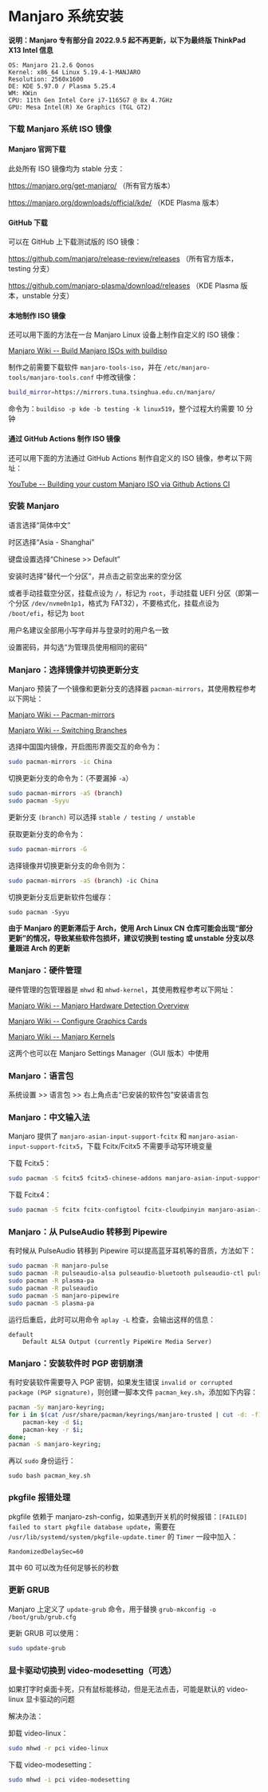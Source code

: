 # Manjaro 系统安装

**说明：Manjaro 专有部分自 2022.9.5 起不再更新，以下为最终版 ThinkPad X13 Intel 信息**

```
OS: Manjaro 21.2.6 Qonos
Kernel: x86_64 Linux 5.19.4-1-MANJARO
Resolution: 2560x1600
DE: KDE 5.97.0 / Plasma 5.25.4
WM: KWin
CPU: 11th Gen Intel Core i7-1165G7 @ 8x 4.7GHz
GPU: Mesa Intel(R) Xe Graphics (TGL GT2)
```

### **下载 Manjaro 系统 ISO 镜像**

#### **Manjaro 官网下载**

此处所有 ISO 镜像均为 stable 分支：

https://manjaro.org/get-manjaro/ （所有官方版本）

https://manjaro.org/downloads/official/kde/ （KDE Plasma 版本）

#### **GitHub 下载**

可以在 GitHub 上下载测试版的 ISO 镜像：

https://github.com/manjaro/release-review/releases （所有官方版本，testing 分支）

https://github.com/manjaro-plasma/download/releases （KDE Plasma 版本，unstable 分支）

#### **本地制作 ISO 镜像**

还可以用下面的方法在一台 Manjaro Linux 设备上制作自定义的 ISO 镜像：

[Manjaro Wiki -- Build Manjaro ISOs with buildiso](https://wiki.manjaro.org/index.php/Build_Manjaro_ISOs_with_buildiso)

制作之前需要下载软件 `manjaro-tools-iso`，并在 `/etc/manjaro-tools/manjaro-tools.conf` 中修改镜像：

```bash
build_mirror=https://mirrors.tuna.tsinghua.edu.cn/manjaro/
```

命令为：`buildiso -p kde -b testing -k linux519`，整个过程大约需要 10 分钟

#### **通过 GitHub Actions 制作 ISO 镜像**

还可以用下面的方法通过 GitHub Actions 制作自定义的 ISO 镜像，参考以下网址：

[YouTube -- Building your custom Manjaro ISO via Github Actions CI](https://www.youtube.com/watch?v=S2t5Iat37CI)

### **安装 Manjaro**

语言选择“简体中文”

时区选择“Asia - Shanghai”

键盘设置选择“Chinese >> Default”

安装时选择“替代一个分区”，并点击之前空出来的空分区

或者手动挂载空分区，挂载点设为 `/`，标记为 `root`，手动挂载 UEFI 分区（即第一个分区 `/dev/nvme0n1p1`，格式为 FAT32），不要格式化，挂载点设为 `/boot/efi`，标记为 `boot`

用户名建议全部用小写字母并与登录时的用户名一致

设置密码，并勾选“为管理员使用相同的密码”

### **Manjaro：选择镜像并切换更新分支**

Manjaro 预装了一个镜像和更新分支的选择器 `pacman-mirrors`，其使用教程参考以下网址：

[Manjaro Wiki -- Pacman-mirrors](https://wiki.manjaro.org/index.php/Pacman-mirrors)

[Manjaro Wiki -- Switching Branches](https://wiki.manjaro.org/index.php/Switching_Branches)

选择中国国内镜像，开启图形界面交互的命令为：

```bash
sudo pacman-mirrors -ic China
```

切换更新分支的命令为：（不要漏掉 `-a`）

```bash
sudo pacman-mirrors -aS (branch)
sudo pacman -Syyu
```

更新分支 `(branch)` 可以选择 `stable / testing / unstable`

获取更新分支的命令为：

```bash
sudo pacman-mirrors -G
```

选择镜像并切换更新分支的命令则为：

```bash
sudo pacman-mirrors -aS (branch) -ic China
```

切换更新分支后更新软件包缓存：

```
sudo pacman -Syyu
```

**由于 Manjaro 的更新滞后于 Arch，使用 Arch Linux CN 仓库可能会出现“部分更新”的情况，导致某些软件包损坏，建议切换到 testing 或 unstable 分支以尽量跟进 Arch 的更新**

### **Manjaro：硬件管理**

硬件管理的包管理器是 `mhwd` 和 `mhwd-kernel`，其使用教程参考以下网址：

[Manjaro Wiki -- Manjaro Hardware Detection Overview](https://wiki.manjaro.org/index.php/Manjaro_Hardware_Detection_Overview)

[Manjaro Wiki -- Configure Graphics Cards](https://wiki.manjaro.org/index.php/Configure_Graphics_Cards)

[Manjaro Wiki -- Manjaro Kernels](https://wiki.manjaro.org/index.php/Manjaro_Kernels)

这两个也可以在 Manjaro Settings Manager（GUI 版本）中使用

### **Manjaro：语言包**

系统设置 >> 语言包 >> 右上角点击“已安装的软件包”安装语言包

### **Manjaro：中文输入法**

Manjaro 提供了 `manjaro-asian-input-support-fcitx` 和 `manjaro-asian-input-support-fcitx5`，下载 Fcitx/Fcitx5 不需要手动写环境变量

下载 Fcitx5：

```bash
sudo pacman -S fcitx5 fcitx5-chinese-addons manjaro-asian-input-support-fcitx5
```

下载 Fcitx4：

```bash
sudo pacman -S fcitx fcitx-configtool fcitx-cloudpinyin manjaro-asian-input-support-fcitx
```

### **Manjaro：从 PulseAudio 转移到 Pipewire**

有时候从 PulseAudio 转移到 Pipewire 可以提高蓝牙耳机等的音质，方法如下：

```bash
sudo pacman -R manjaro-pulse
sudo pacman -R pulseaudio-alsa pulseaudio-bluetooth pulseaudio-ctl pulseaudio-zeroconf
sudo pacman -R plasma-pa
sudo pacman -R pulseaudio
sudo pacman -S manjaro-pipewire
sudo pacman -S plasma-pa
```

运行后重启，此时可以用命令 `aplay -L` 检查，会输出这样的信息：

```
default
    Default ALSA Output (currently PipeWire Media Server)
```

### **Manjaro：安装软件时 PGP 密钥崩溃**

有时安装软件需要导入 PGP 密钥，如果发生错误 `invalid or corrupted package (PGP signature)`，则创建一脚本文件 `pacman_key.sh`，添加如下内容：

```bash
pacman -Sy manjaro-keyring;
for i in $(cat /usr/share/pacman/keyrings/manjaro-trusted | cut -d: -f1); do
    pacman-key -d $i;
    pacman-key -r $i;
done;
pacman -S manjaro-keyring;
```

再以 `sudo` 身份运行：

```
sudo bash pacman_key.sh
```

### **pkgfile 报错处理**

pkgfile 依赖于 manjaro-zsh-config，如果遇到开关机的时候报错：`[FAILED] failed to start pkgfile database update`，需要在 `/usr/lib/systemd/system/pkgfile-update.timer` 的 `Timer` 一段中加入：

```
RandomizedDelaySec=60
```

其中 60 可以改为任何足够长的秒数

### **更新 GRUB**

Manjaro 上定义了 `update-grub` 命令，用于替换 `grub-mkconfig -o /boot/grub/grub.cfg`

更新 GRUB 可以使用：

```bash
sudo update-grub
```

### **显卡驱动切换到 video-modesetting（可选）**

如果打字时桌面卡死，只有鼠标能移动，但是无法点击，可能是默认的 video-linux 显卡驱动的问题

解决办法：

卸载 video-linux：

```bash
sudo mhwd -r pci video-linux
```

下载 video-modesetting：

```bash
sudo mhwd -i pci video-modesetting
```